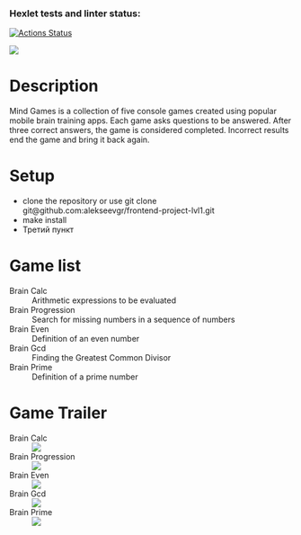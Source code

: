 ### Hexlet tests and linter status:
[![Actions Status](https://github.com/alekseevgr/frontend-project-lvl1/workflows/hexlet-check/badge.svg)](https://github.com/alekseevgr/frontend-project-lvl1/actions)

<p><a href="https://codeclimate.com/github/alekseevgr/frontend-project-lvl1/maintainability"><img src="https://api.codeclimate.com/v1/badges/ad37fa1ea5279b07d332/maintainability" /></a></p>

<h1> Description </h1>
<p>Mind Games is a collection of five console games created using popular mobile brain training apps. Each game asks questions to be answered. After three correct answers, the game is considered completed. Incorrect results end the game and bring it back again.</p>

<h1> Setup</h1>
<ul>
 <li>clone the repository or use git clone git@github.com:alekseevgr/frontend-project-lvl1.git</li>
 <li>make install</li>
 <li>Третий пункт</li>
</ul>

<h1>Game list </h1>
<dl>
<dt> Brain Calc </dt>
<dd>Arithmetic expressions to be evaluated</dd>
<dt> Brain Progression </dt>
<dd>Search for missing numbers in a sequence of numbers</dd>
<dt> Brain Even </dt>
<dd>Definition of an even number</dd>
<dt> Brain Gcd </dt>
<dd>Finding the Greatest Common Divisor</dd>
<dt> Brain Prime </dt>
<dd>Definition of a prime number</dd>
</dl>

<h1> Game Trailer </h1>
<dl>
<dt>Brain Calc </dt>
<dd><a href="https://asciinema.org/a/VTQ7AKkynQFtKovNdk0BX02F3" target="_blank"><img src="https://asciinema.org/a/VTQ7AKkynQFtKovNdk0BX02F3.svg" /></a></dd>
<dt>Brain Progression</dt>
<dd><a href="https://asciinema.org/a/w0zbaD2bKbclFU82Z9Oqb55Zj" target="_blank"><img src="https://asciinema.org/a/w0zbaD2bKbclFU82Z9Oqb55Zj.svg" /></a></dd>
<dt>Brain Even</dt>
<dd><a href="https://asciinema.org/a/kAGkVr4Qlrm2xWCgVhXsnYDlI" target="_blank"><img src="https://asciinema.org/a/kAGkVr4Qlrm2xWCgVhXsnYDlI.svg" /></a></dd>
<dt>Brain Gcd</dt>
<dd><a href="https://asciinema.org/a/8U1N98xyNsXEIABfS32roN48L" target="_blank"><img src="https://asciinema.org/a/8U1N98xyNsXEIABfS32roN48L.svg" /></a></dd>
<dt>Brain Prime</dt>
<dd><a href="https://asciinema.org/a/05JGDhTHTh8aYYZ4Cbx7kApwJ" target="_blank"><img src="https://asciinema.org/a/05JGDhTHTh8aYYZ4Cbx7kApwJ.svg" /></a></dd>
</dl> 